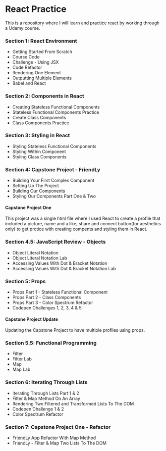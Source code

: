# React Practice

This is a repository where I will learn and practice react by working through a Udemy course.

### Section 1: React Environment
- Getting Started From Scratch
- Course Code
- Challenge - Using JSX
- Code Refactor
- Rendering One Element
- Outputting Multiple Elements
- Babel and React

### Section 2: Components in React
- Creating Stateless Functional Components
- Stateless Functional Components Practice
- Create Class Components
- Class Components Practice

### Section 3: Styling in React
- Styling Stateless Functional Components
- Styling Within Component
- Styling Class Components

### Section 4: Capstone Project - FriendLy
- Building Your First Complex Component
- Setting Up The Project
- Building Our Components
- Styling Our Components Part One & Two

#### Capstone Project One

This project was a single html file where I used React to create a profile that included a picture, name and a like, share and connect button(for aesthetics only) to get prctice with creating compents and styling them in React.

### Section 4.5: JavaScript Review - Objects
- Object Literal Notation
- Object Literal Notation Lab
- Accessing Values With Dot & Bracket Notation
- Accessing Values With Dot & Bracket Notation Lab

### Section 5: Props
- Props Part 1 - Stateless Functional Component
- Props Part 2 - Class Components
- Props Part 3 - Color Spectrum Refactor
- Codepen Challenges 1, 2, 3, 4 & 5

#### Capstone Project Update

Updating the Capstone Project to have multiple profiles using props.

### Section 5.5: Functional Programming
- Filter
- Filter Lab
- Map
- Map Lab

### Section 6: Iterating Through Lists
- Iterating Through Lists Part 1 & 2
- Filter & Map Method On An Array
- Rendering Two Filtered and Transformed Lists To The DOM
- Codepen Challenge 1 & 2
- Color Spectrum Refactor

### Section 7: Capstone Project One - Refactor
- FriendLy App Refactor With Map Method
- FriendLy - Filter & Map Two Lists To The DOM
